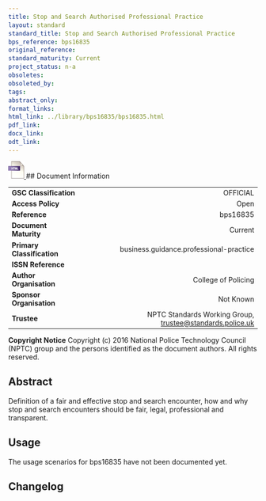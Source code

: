 ```yaml
---
title: Stop and Search Authorised Professional Practice
layout: standard
standard_title: Stop and Search Authorised Professional Practice
bps_reference: bps16835
original_reference: 
standard_maturity: Current
project_status: n-a
obsoletes: 
obsoleted_by: 
tags: 
abstract_only:
format_links:
html_link: ../library/bps16835/bps16835.html
pdf_link: 
docx_link: 
odt_link: 
---
```


<a target="_blank" href="../library/bps16835/bps16835.html">
    <img src="../images/html@0.5x.png" alt="html link" title="html link" style="max-height:35px;">
</a>
## Document Information

|||
| :------- | ------: |
| **GSC Classification**     | OFFICIAL |
| **Access Policy**          | Open |
| **Reference**              | bps16835  |
| **Document Maturity**      | Current |
| **Primary Classification** | business.guidance.professional-practice |
| **ISSN Reference**         |  |
| **Author Organisation**    |College of Policing|
| **Sponsor Organisation**   |Not Known|
| **Trustee**                | NPTC Standards Working Group, <a href="mailto:trustee@standards.police.uk?subject=bps16835 Stop and Search Authorised Professional Practice">trustee@standards.police.uk |

**Copyright Notice**
Copyright (c) 2016 National Police Technology Council (NPTC) group and the persons identified as the document authors. All rights reserved.

## Abstract
Definition of a fair and effective stop and search encounter, how and why stop and search encounters should be fair, legal, professional and transparent.
        
## Usage
The usage scenarios for bps16835 have not been documented yet.

## Changelog

